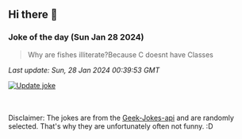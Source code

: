 ## Hi there 👋

### Joke of the day (Sun Jan 28 2024)
<!-- joke -->
>Why are fishes illiterate?Because C doesnt have Classes
<!-- /joke -->

*Last update: Sun, 28 Jan 2024 00:39:53 GMT*

[![Update joke](https://github.com/nclskfm/nclskfm/actions/workflows/joke.yml/badge.svg)](https://github.com/nclskfm/nclskfm/actions/workflows/joke.yml)

<br><br>
Disclaimer: The jokes are from the [Geek-Jokes-api](https://github.com/sameerkumar18/geek-joke-api) and are randomly selected. That's why they are unfortunately often not funny. :D
